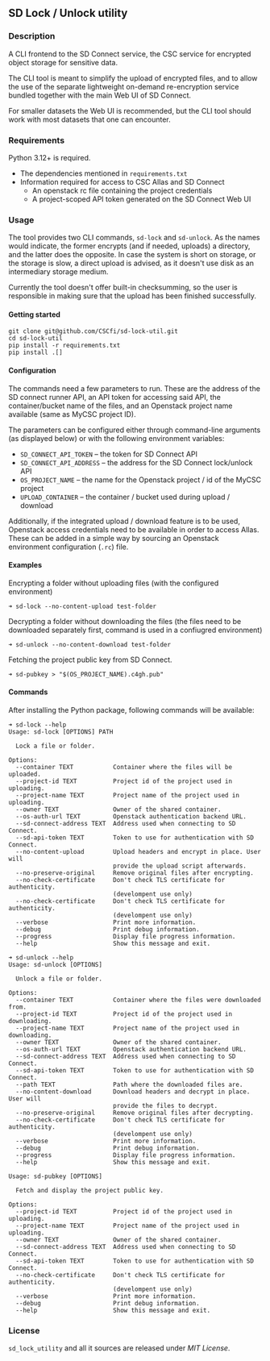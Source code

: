 ## SD Lock / Unlock utility

### Description

A CLI frontend to the SD Connect service, the CSC service for encrypted
object storage for sensitive data.

The CLI tool is meant to simplify the upload of encrypted files, and to
allow the use of the separate lightweight on-demand re-encryption service
bundled together with the main Web UI of SD Connect.

For smaller datasets the Web UI is recommended, but the CLI tool should
work with most datasets that one can encounter.

### Requirements

Python 3.12+ is required.

- The dependencies mentioned in `requirements.txt`
- Information required for access to CSC Allas and SD Connect
    - An openstack rc file containing the project credentials
    - A project-scoped API token generated on the SD Connect Web UI

### Usage

The tool provides two CLI commands, `sd-lock` and `sd-unlock`. As the names
would indicate, the former encrypts (and if needed, uploads) a directory, and
the latter does the opposite. In case the system is short on storage, or the
storage is slow, a direct upload is advised, as it doesn't use disk as an
intermediary storage medium.

Currently the tool doesn't offer built-in checksumming, so the user is
responsible in making sure that the upload has been finished successfully.

#### Getting started
```
git clone git@github.com/CSCfi/sd-lock-util.git
cd sd-lock-util
pip install -r requirements.txt
pip install .[]
```

#### Configuration
The commands need a few parameters to run. These are the address of the
SD connect runner API, an API token for accessing said API, the container/bucket
name of the files, and an Openstack project name available
(same as MyCSC project ID).

The parameters can be configured either through command-line arguments (as
displayed below) or with the following environment variables:

* `SD_CONNECT_API_TOKEN` – the token for SD Connect API
* `SD_CONNECT_API_ADDRESS` – the address for the SD Connect lock/unlock API
* `OS_PROJECT_NAME` – the name for the Openstack project / id of the MyCSC project
* `UPLOAD_CONTAINER` – the container / bucket used during upload / download

Additionally, if the integrated upload / download feature is to be used,
Openstack access credentials need to be available in order to access Allas.
These can be added in a simple way by sourcing an Openstack environment
configuration (`.rc`) file.

#### Examples
Encrypting a folder without uploading files (with the configured environment)
```
➜ sd-lock --no-content-upload test-folder
```

Decrypting a folder without downloading the files (the files need to be
downloaded separately first, command is used in a confiugred environment)
```
➜ sd-unlock --no-content-download test-folder
```

Fetching the project public key from SD Connect.
```
➜ sd-pubkey > "$(OS_PROJECT_NAME).c4gh.pub"
```

#### Commands
After installing the Python package, following commands will be available:
```
➜ sd-lock --help
Usage: sd-lock [OPTIONS] PATH

  Lock a file or folder.

Options:
  --container TEXT           Container where the files will be uploaded.
  --project-id TEXT          Project id of the project used in uploading.
  --project-name TEXT        Project name of the project used in uploading.
  --owner TEXT               Owner of the shared container.
  --os-auth-url TEXT         Openstack authentication backend URL.
  --sd-connect-address TEXT  Address used when connecting to SD Connect.
  --sd-api-token TEXT        Token to use for authentication with SD Connect.
  --no-content-upload        Upload headers and encrypt in place. User will
                             provide the upload script afterwards.
  --no-preserve-original     Remove original files after encrypting.
  --no-check-certificate     Don't check TLS certificate for authenticity.
                             (develompent use only)
  --no-check-certificate     Don't check TLS certificate for authenticity.
                             (develompent use only)
  --verbose                  Print more information.
  --debug                    Print debug information.
  --progress                 Display file progress information.
  --help                     Show this message and exit.
```

```
➜ sd-unlock --help
Usage: sd-unlock [OPTIONS]

  Unlock a file or folder.

Options:
  --container TEXT           Container where the files were downloaded from.
  --project-id TEXT          Project id of the project used in downloading.
  --project-name TEXT        Project name of the project used in downloading.
  --owner TEXT               Owner of the shared container.
  --os-auth-url TEXT         Openstack authentication backend URL.
  --sd-connect-address TEXT  Address used when connecting to SD Connect.
  --sd-api-token TEXT        Token to use for authentication with SD Connect.
  --path TEXT                Path where the downloaded files are.
  --no-content-download      Download headers and decrypt in place. User will
                             provide the files to decrypt.
  --no-preserve-original     Remove original files after decrypting.
  --no-check-certificate     Don't check TLS certificate for authenticity.
                             (develompent use only)
  --verbose                  Print more information.
  --debug                    Print debug information.
  --progress                 Display file progress information.
  --help                     Show this message and exit.
```

```
Usage: sd-pubkey [OPTIONS]

  Fetch and display the project public key.

Options:
  --project-id TEXT          Project id of the project used in uploading.
  --project-name TEXT        Project name of the project used in uploading.
  --owner TEXT               Owner of the shared container.
  --sd-connect-address TEXT  Address used when connecting to SD Connect.
  --sd-api-token TEXT        Token to use for authentication with SD Connect.
  --no-check-certificate     Don't check TLS certificate for authenticity.
                             (develompent use only)
  --verbose                  Print more information.
  --debug                    Print debug information.
  --help                     Show this message and exit.
```

### License

``sd_lock_utility`` and all it sources are released under *MIT License*.

